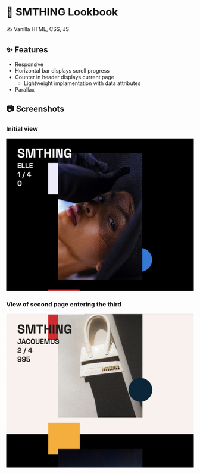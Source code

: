 # 👀 SMTHING Lookbook
✍️ Vanilla HTML, CSS, JS

## ✨ Features 

 - Responsive
 - Horizontal bar displays scroll progress
 - Counter in header displays current page
	 - Lightweight implamentation with data attributes
 - Parallax

## 📷 Screenshots 

### Initial view

![Initial view](https://raw.githubusercontent.com/FDufBos/smthing-lookbook/main/img/screenshot-1.png)

### View of second page entering the third
![View of second page entering the third](https://raw.githubusercontent.com/FDufBos/smthing-lookbook/main/img/screenshot-2.png)
